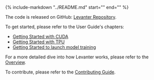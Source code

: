 {%
   include-markdown "../README.md"
   start="<!--intro-start-->"
   end="<!--intro-end-->"
%}

The code is released on GitHub: [Levanter Repository](https://github.com/stanford-crfm/levanter/).

To get started, please refer to the User Guide's chapters:

- [Getting Started with CUDA](Getting-Started-CUDA.md)
- [Getting Started with TPU](Getting-Started-TPU-VM.md)
- [Getting Started to launch model training](Getting-Started-Training.md)

For a more detailed dive into how Levanter works, please refer to the [Overview](Overview.md).

To contribute, please refer to the [Contributing Guide](https://github.com/stanford-crfm/levanter/blob/main/CONTRIBUTING.md).

